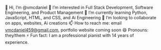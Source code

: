 👋 Hi, I’m @vmcdaniel
👀 I’m interested in Full Stack Development, Software Engineering, and Product Management
🌱 I’m currently learning Python, JavaScript, HTML, and CSS, and Ai Engineering
💞️ I’m looking to collaborate on apps, websites, Ai creations
📫 How to reach me: email vmcdaniel459@gmail.com, portfolio website coming soon
😄 Pronouns: they/them
⚡ Fun fact: I am a professional pianist with 14 years of experience.

<!---
vmcdaniel/vmcdaniel is a ✨ special ✨ repository because its `README.md` (this file) appears on your GitHub profile.
You can click the Preview link to take a look at your changes.
--->
